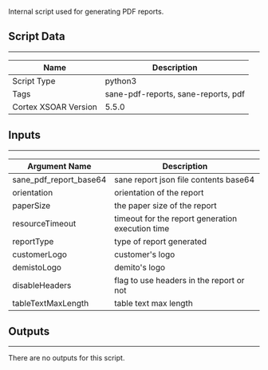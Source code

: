 Internal script used for generating PDF reports.

## Script Data
---

| **Name** | **Description** |
| --- | --- |
| Script Type | python3 |
| Tags | sane-pdf-reports, sane-reports, pdf |
| Cortex XSOAR Version | 5.5.0 |

## Inputs
---

| **Argument Name** | **Description** |
| --- | --- |
| sane_pdf_report_base64 | sane report json file contents base64 |
| orientation | orientation of the report |
| paperSize | the paper size of the report |
| resourceTimeout | timeout for the report generation execution time |
| reportType | type of report generated |
| customerLogo | customer's logo |
| demistoLogo | demito's logo |
| disableHeaders | flag to use headers in the report or not |
| tableTextMaxLength | table text max length |

## Outputs
---
There are no outputs for this script.
